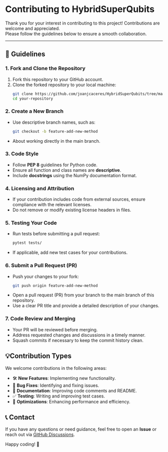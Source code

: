 # Contributing to HybridSuperQubits

Thank you for your interest in contributing to this project! Contributions are welcome and appreciated.  
Please follow the guidelines below to ensure a smooth collaboration.

---

## 📌 Guidelines

### 1. Fork and Clone the Repository
1. Fork this repository to your GitHub account.
2. Clone the forked repository to your local machine:
   ```sh
   git clone https://github.com/joanjcaceres/HybridSuperQubits/tree/main/HybridSuperQubits
   cd your-repository
    ```
### 2. Create a New Branch
- Use descriptive branch names, such as:
  ```sh
  git checkout -b feature-add-new-method
  ```
- About working directly in the main branch.

### 3. Code Style
- Follow **PEP 8** guidelines for Python code.
- Ensure all function and class names are **descriptive**.
- Include **docstrings** using the NumPy documentation format.

### 4. Licensing and Attribution
- If your contribution includes code from external sources, ensure compliance with the relevant licenses.
- Do not remove or modify existing license headers in files.

### 5. Testing Your Code
- Run tests before submitting a pull request:
  ```sh
  pytest tests/
  ```

- If applicable, add new test cases for your contributions.

### 6. Submit a Pull Request (PR)
- Push your changes to your fork:
  ```sh
  git push origin feature-add-new-method
  ```
- Open a pull request (PR) from your branch to the main branch of this repository.
- Use a clear PR title and provide a detailed description of your changes.

### 7. Code Review and Merging
- Your PR will be reviewed before merging.
- Address requested changes and discussions in a timely manner.
- Squash commits if necessary to keep the commit history clean.

## 💡Contribution Types
We welcome contributions in the following areas:
- 🛠 **New Features**: Implementing new functionality.
- 🐛 **Bug Fixes**: Identifying and fixing issues.
- 📖 **Documentation**: Improving code comments and README.
- ✅ **Testing**: Writing and improving test cases.
- 🚀 **Optimizations**: Enhancing performance and efficiency.

## 📞 Contact
If you have any questions or need guidance, feel free to open an **Issue** or reach out via 
[GitHub Discussions](https://github.com/your-username/your-repository/discussions).

Happy coding! 🚀

